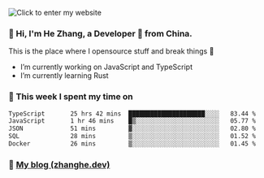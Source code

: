 ![Click to enter my website](https://github.com/zhanghecool/zhanghecool/assets/7930156/9a23f1b1-0360-42fa-a5af-91f48dc9cf5f)

### 👋 Hi, I'm He Zhang, a Developer 🚀 from China.

This is the place where I opensource stuff and break things :rofl:

- I’m currently working on JavaScript and TypeScript
- I’m currently learning Rust

### 💪 This week I spent my time on

<!--START_SECTION:waka-->

```txt
TypeScript       25 hrs 42 mins  █████████████████████░░░░   83.44 %
JavaScript       1 hr 46 mins    █▒░░░░░░░░░░░░░░░░░░░░░░░   05.77 %
JSON             51 mins         ▓░░░░░░░░░░░░░░░░░░░░░░░░   02.80 %
SQL              28 mins         ▒░░░░░░░░░░░░░░░░░░░░░░░░   01.52 %
Docker           26 mins         ▒░░░░░░░░░░░░░░░░░░░░░░░░   01.45 %
```

<!--END_SECTION:waka-->

### 🌈 [My blog (zhanghe.dev)](https://zhanghe.dev) 

